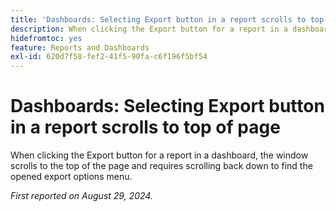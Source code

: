 ```yaml
---
title: 'Dashboards: Selecting Export button in a report scrolls to top of page'
description: When clicking the Export button for a report in a dashboard, the window scrolls to the top of the page and requires scrolling back down to find the opened export options menu.
hidefromtoc: yes
feature: Reports and Dashboards
exl-id: 620d7f58-fef2-41f5-90fa-c6f196f5bf54
---
```

# Dashboards: Selecting Export button in a report scrolls to top of page

When clicking the Export button for a report in a dashboard, the window scrolls to the top of the page and requires scrolling back down to find the opened export options menu. 

_First reported on August 29, 2024._
